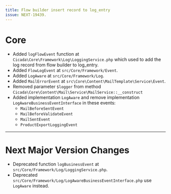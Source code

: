 ```yaml
---
title: Flow builder insert record to log_entry
issue: NEXT-19439.
---
```

# Core
* Added `logFlowEvent` function at `Cicada\Core\Framework\Log\LoggingService.php` which used to add the log record from flow builder to log_entry.
* Added `FlowLogEvent` at `src/Core/Framework/Event`.
* Added `LogAware` at `src/Core/Framework/Log`.
* Added `MailErrorEvent` at `src\Core\Content\MailTemplate\Service\Event`.
* Removed parameter `$logger` from method `Cicada\Core\Content\Mail\Service\MailService::__construct`
* Added implementation `LogAware` and remove implementation `LogAwareBusinessEventInterface` in these events:
  * `MailBeforeSentEvent`
  * `MailBeforeValidateEvent`
  * `MailSentEvent`
  * `ProductExportLoggingEvent`
___
# Next Major Version Changes
* Deprecated function `logBusinessEvent` at `src/Core/Framework/Log/LoggingService.php`.
* Deprecated `src/Core/Framework/Log/LogAwareBusinessEventInterface.php` use `LogAware` instead.
